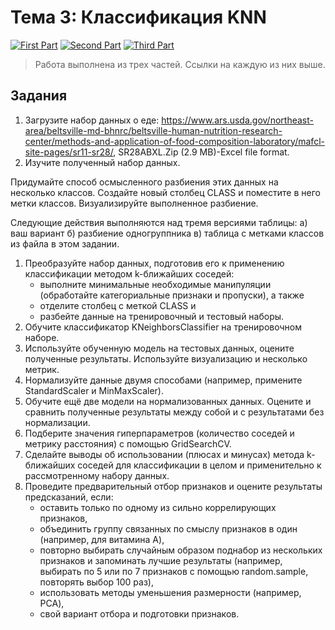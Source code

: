# Тема 3: Классификация KNN

[![First Part](https://colab.research.google.com/assets/colab-badge.svg)](https://colab.research.google.com/drive/1GEWyLhTJf-EdCJSnQ8VNtVkBkh_n1CC-?usp=sharing)
[![Second Part](https://colab.research.google.com/assets/colab-badge.svg)](https://colab.research.google.com/drive/1BgxemsBe-iPXASYTPZFaar0kogi-EH-G?usp=sharing)
[![Third Part](https://colab.research.google.com/assets/colab-badge.svg)]()

> Работа выполнена из трех частей. Ссылки на каждую из них выше.

## Задания

1. Загрузите набор данных о еде: https://www.ars.usda.gov/northeast-area/beltsville-md-bhnrc/beltsville-human-nutrition-research-center/methods-and-application-of-food-composition-laboratory/mafcl-site-pages/sr11-sr28/, SR28ABXL.Zip (2.9 MB)-Excel file format.
2. Изучите полученный набор данных.

Придумайте способ осмысленного разбиения этих данных на несколько классов. Создайте новый столбец CLASS и поместите в него метки классов. Визуализируйте выполненное разбиение. 

Следующие действия выполняются над тремя версиями таблицы: 
а) ваш вариант 
б) разбиение одногруппника 
в) таблица с метками классов из файла в этом задании.

1. Преобразуйте набор данных, подготовив его к применению классификации методом k-ближайших соседей:
    * выполните минимальные необходимые манипуляции (обработайте категориальные признаки и пропуски), а также
    * отделите столбец с меткой CLASS и
    * разбейте данные на тренировочный и тестовый наборы.
2. Обучите классификатор KNeighborsClassifier на тренировочном наборе.
3. Используйте обученную модель на тестовых данных, оцените полученные результаты. Используйте визуализацию и несколько метрик.
4. Нормализуйте данные двумя способами (например, примените StandardScaler и MinMaxScaler).
5. Обучите ещё две модели на нормализованных данных. Оцените и сравнить полученные результаты между собой и с результатами без нормализации.
6. Подберите значения гиперпараметров (количество соседей и метрику расстояния) с помощью GridSearchCV.
7. Сделайте выводы об использовании (плюсах и минусах) метода k-ближайших соседей для классификации в целом и применительно к рассмотренному набору данных.
8. Проведите предварительный отбор признаков и оцените результаты предсказаний, если:
    * оставить только по одному из сильно коррелирующих признаков,
    * объединить группу связанных по смыслу признаков в один (например, для витамина A),
    * повторно выбирать случайным образом поднабор из нескольких признаков и запоминать лучшие результаты (например, выбирать по 5 или по 7 признаков с помощью random.sample, повторять выбор 100 раз),
    * использовать методы уменьшения размерности (например, PCA),
    * свой вариант отбора и подготовки признаков.
